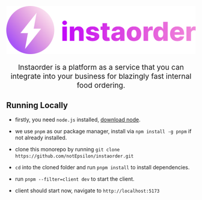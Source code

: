 <p align="center">
<img width="600" src="apps/client/src/assets/gh-logo.svg" alt="instaorder_logo" />
</p>

<p style="font-size: 1.2rem;" align="center">
Instaorder is a platform as a service that you can integrate into your business for blazingly fast internal food ordering.
</p>

## Running Locally

- firstly, you need `node.js` installed, [download node](https://nodejs.org).

- we use `pnpm` as our package manager, install via `npm install -g pnpm` if not already installed.

- clone this monorepo by running `git clone https://github.com/notEpsilon/instaorder.git`

- `cd` into the cloned folder and run `pnpm install` to install dependencies.

- run `pnpm --filter=client dev` to start the client.

- client should start now, navigate to `http://localhost:5173`
